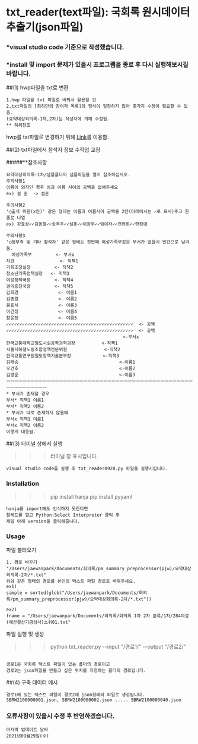 # txt_reader(text파일): 국회록 원시데이터 추출기(json파일)

### \*visual studio code 기준으로 작성했습니다.

### \*install 및 import 문제가 있을시 프로그램을 종료 후 다시 실행해보시길 바랍니다.

##(1) hwp파일을 txt로 변환

```
1.hwp 파일을 txt 파일로 바꿔서 활용할 것
2.txt파일의 [최하단의 참여자 목록]의 형식이 일정하지 않아 몇가지 수정이 필요할 수 있음.
(요약대상회의록-1차,2차)는 작성자에 의해 수정됨.
** 하위참조
```

hwp를 txt파일로 변경하기 위해 [Link](https://cloudconvert.com/hwp-to-txt/)를 이용함.

##(2) txt파일에서 참석자 정보 수작업 교정

#####\*\*참조사항

```
요약대상회의록-1차/샘플폴더의 샘플파일을 열어 참조하십시오.
주의사항1
이름이 외자인 경우 성과 이름 사이의 공백을 없애주세요
ex) 설 훈  -> 설훈

주의사항2
'◯출석 위원(x인)' 같은 형태는 이름과 이름사이 공백을 2칸(아래에서는 ✓로 표시)주고 한줄로 나열
ex) 강효상✓✓김동철✓✓송옥주✓✓설훈✓✓이장우✓✓임이자✓✓전현희✓✓한정애

주의사항3
'◯정부측 및 기타 참석자' 같은 형태는 첫번째 여성가족부같은 부서가 없을시 빈칸으로 남겨둠.
  여성가족부         <- 부서o
차관                 <- 직책1
기획조정실장         <- 직책2
청소년가족정책실장   <- 직책3
여성정책국장         <- 직책4
권익증진국장         <- 직책5
김희경               <- 이름1
김종열               <- 이름2
윤효식               <- 이름3
이건정               <- 이름4
황윤정               <- 이름5
✓✓✓✓✓✓✓✓✓✓✓✓✓✓✓✓✓✓✓✓✓✓✓✓✓✓✓✓✓✓✓✓✓✓✓✓✓✓✓✓✓✓✓✓✓✓✓✓  <- 공백
✓✓✓✓✓✓✓✓✓✓✓✓✓✓✓✓✓✓✓✓✓✓✓✓✓✓✓✓✓✓✓✓✓✓✓✓✓✓✓✓✓✓✓✓✓✓✓✓  <- 공백
                                            <-부서x
한국교통대학교철도시설공학과학과장          <-직책1
서울지하철노동조합정책전문위원              <-직책2
한국교통연구원철도정책기술본부장            <-직책3
김태승                                      <-이름1
오건호                                      <-이름2
김영훈                                      <-이름3
ㅡㅡㅡㅡㅡㅡㅡㅡㅡㅡㅡㅡㅡㅡㅡㅡㅡㅡㅡㅡㅡㅡㅡㅡㅡㅡㅡㅡㅡㅡㅡㅡㅡㅡㅡㅡㅡㅡㅡㅡㅡㅡㅡㅡㅡㅡㅡㅡㅡㅡㅡㅡㅡㅡㅡㅡ
* 부서가 존재할 경우
부서* 직책1 이름1
부서* 직책2 이름2
* 부서가 따로 존재하지 않을때
부서x 직책1 이름1
부서x 직책2 이름2
이렇게 대응됨.
```

##(3) 터미널 상에서 실행

> > > 터미널 창 표시입니다.

```
visual studio code를 실행 후 txt_reader0928.py 파일을 실행시킵니다.
```

### Installation

> > > pip install hanja
> > > pip install pyyaml

```
hanja를 import해도 인식하지 못한다면
팔레트를 열고 Python:Select Interpreter 클릭 후
제일 아래 version을 클릭해줍니다.
```

### Usage

파일 불러오기

```
1. 경로 바꾸기
"/Users/jaewanpark/Documents/회의록/pm_summary_preprocessor(pjw)/요약대상회의록-2차/*.txt"
위와 같은 형태의 경로를 본인의 텍스트 파일 경로로 바꿔주세요.
ex1)
sample = sorted(glob("/Users/jaewanpark/Documents/회의록/pm_summary_preprocessor(pjw)/요약대상회의록-2차/*.txt"))

ex2)
fname = "/Users/jaewanpark/Documents/회의록/회의록 1차 2차 분류/1차/284여성(예산결산기금심사)소위01.txt"
```

파일 실행 및 생성

> > > python txt_reader.py --input "/경로1/" --output "/경로2/"

```

경로1은 국회록 텍스트 파일이 있는 폴더의 경로이고
경로2는 json파일을 만들고 싶은 위치를 지정하는 폴더의 경로입니다.
```

##(4) 구축 데이터 예시

```
경로1에 있는 텍스트 파일이 경로2에 json형태의 파일로 생성됩니다.
SBRW2100000001.json, SBRW2100000002.json ..... SBRW2100000040.json
```

### 오류사항이 있을시 수정 후 반영하겠습니다.

```
마지막 업데이트 날짜
2021년09월29일(수)
```
